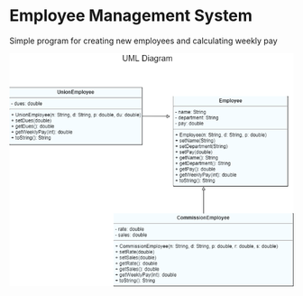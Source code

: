 # Employee Management System

Simple program for creating new employees and calculating weekly pay

![Image of UML Diagram](https://github.com/kaylinmoss/kaylinmoss/blob/master/Java/Class%20UML.png)
